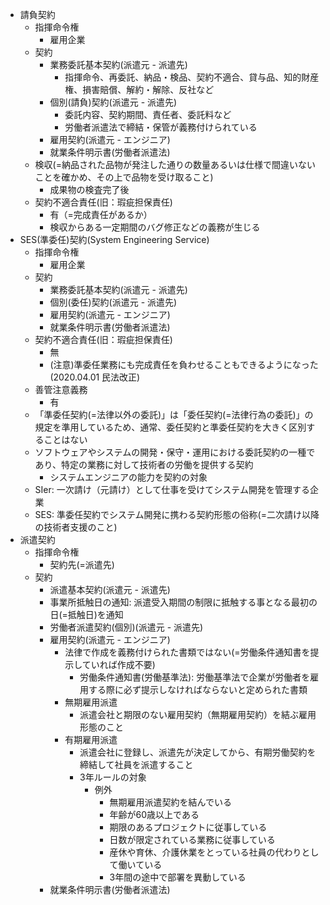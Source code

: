 - 請負契約
  - 指揮命令権
    - 雇用企業
  - 契約
    - 業務委託基本契約(派遣元 - 派遣先)
      - 指揮命令、再委託、納品・検品、契約不適合、貸与品、知的財産権、損害賠償、解約・解除、反社など
    - 個別(請負)契約(派遣元 - 派遣先)
      - 委託内容、契約期間、責任者、委託料など
      - 労働者派遣法で締結・保管が義務付けられている
    - 雇用契約(派遣元 - エンジニア)
    - 就業条件明示書(労働者派遣法)
  - 検収(=納品された品物が発注した通りの数量あるいは仕様で間違いないことを確かめ、その上で品物を受け取ること)
    - 成果物の検査完了後
  - 契約不適合責任(旧：瑕疵担保責任)
    - 有（=完成責任があるか）
    - 検収からある一定期間のバグ修正などの義務が生じる
- SES(準委任)契約(System Engineering Service)
  - 指揮命令権
    - 雇用企業
  - 契約
    - 業務委託基本契約(派遣元 - 派遣先)
    - 個別(委任)契約(派遣元 - 派遣先)
    - 雇用契約(派遣元 - エンジニア)
    - 就業条件明示書(労働者派遣法)
  - 契約不適合責任(旧：瑕疵担保責任)
    - 無
    - (注意)準委任業務にも完成責任を負わせることもできるようになった(2020.04.01 民法改正)
  - 善管注意義務
    - 有
  - 「準委任契約(=法律以外の委託)」は「委任契約(=法律行為の委託)」の規定を準用しているため、通常、委任契約と準委任契約を大きく区別することはない
  - ソフトウェアやシステムの開発・保守・運用における委託契約の一種であり、特定の業務に対して技術者の労働を提供する契約
    - システムエンジニアの能力を契約の対象
  - SIer: 一次請け（元請け）として仕事を受けてシステム開発を管理する企業
  - SES: 準委任契約でシステム開発に携わる契約形態の俗称(=二次請け以降の技術者支援のこと)
- 派遣契約
  - 指揮命令権
    - 契約先(=派遣先)
  - 契約
    - 派遣基本契約(派遣元 - 派遣先)
    - 事業所抵触日の通知: 派遣受入期間の制限に抵触する事となる最初の日(=抵触日)を通知
    - 労働者派遣契約(個別)(派遣元 - 派遣先)
    - 雇用契約(派遣元 - エンジニア)
      - 法律で作成を義務付けられた書類ではない(=労働条件通知書を提示していれば作成不要)
        - 労働条件通知書(労働基準法): 労働基準法で企業が労働者を雇用する際に必ず提示しなければならないと定められた書類
      - 無期雇用派遣
        - 派遣会社と期限のない雇用契約（無期雇用契約）を結ぶ雇用形態のこと
      - 有期雇用派遣
        - 派遣会社に登録し、派遣先が決定してから、有期労働契約を締結して社員を派遣すること
        - 3年ルールの対象
          - 例外
            - 無期雇用派遣契約を結んでいる
            - 年齢が60歳以上である
            - 期限のあるプロジェクトに従事している
            - 日数が限定されている業務に従事している
            - 産休や育休、介護休業をとっている社員の代わりとして働いている
            - 3年間の途中で部署を異動している
    - 就業条件明示書(労働者派遣法)
